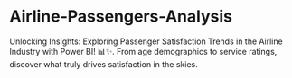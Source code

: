 # Airline-Passengers-Analysis
Unlocking Insights: Exploring Passenger Satisfaction Trends in the Airline Industry with Power BI! 📊✨. From age demographics to service ratings, discover what truly drives satisfaction in the skies.
